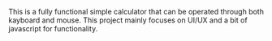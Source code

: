 This is a fully functional simple calculator that can be operated through both kayboard and mouse. This project mainly focuses on UI/UX and a bit of javascript for functionality.
